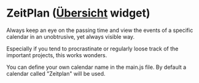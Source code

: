 # ZeitPlan ([Übersicht](http://tracesof.net/uebersicht/) widget)

Always keep an eye on the passing time and view the events of a specific calendar in an unobtrusive, yet always visible way.

Especially if you tend to procrastinate or regularly loose track of the important projects, this works wonders.

You can define your own calendar name in the main.js file. By default a calendar called "Zeitplan" will be used.
